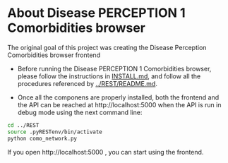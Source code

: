 About Disease PERCEPTION 1 Comorbidities browser
=========================

The original goal of this project was creating the Disease Perception Comorbidities browser frontend

* Before running the Disease PERCEPTION 1 Comorbidities browser, please follow the instructions in [INSTALL.md](INSTALL.md), and follow all the procedures referenced by [../REST/README.md](../REST/README.md).

* Once all the componens are properly installed, both the frontend and the API can be reached at http://localhost:5000 when the API is run in debug mode using the next command line:

```bash
cd ../REST
source .pyRESTenv/bin/activate
python como_network.py
```

  If you open http://localhost:5000 , you can start using the frontend.
